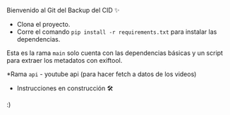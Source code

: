 Bienvenido al Git del Backup del CID ✨

- Clona el proyecto.
- Corre el comando ``` pip install -r requirements.txt ``` para instalar las dependencias.

Esta es la rama ```main``` solo cuenta con las dependencias básicas y un script para extraer los metadatos con exiftool.

*Rama ```api``` - youtube api (para hacer fetch a datos de los videos)

- Instrucciones en construcción 🛠

:)
